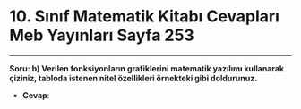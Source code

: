 # 10. Sınıf Matematik Kitabı Cevapları Meb Yayınları Sayfa 253

---

**Soru: b) Verilen fonksiyonların grafiklerini matematik yazılımı kullanarak çiziniz, tabloda istenen nitel özellikleri örnekteki gibi doldurunuz.**

-   **Cevap**: